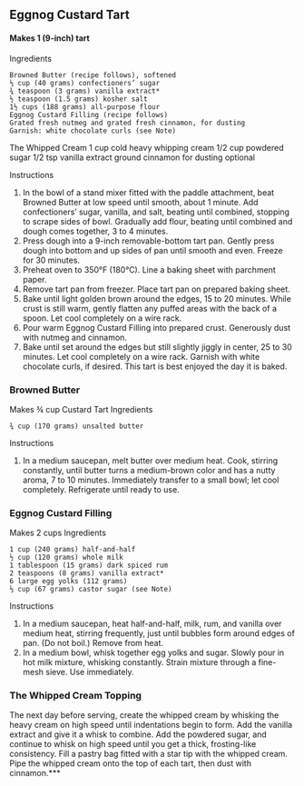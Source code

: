 ## Eggnog Custard Tart

#### Makes 1 (9-inch) tart
Ingredients

    Browned Butter (recipe follows), softened
    ⅓ cup (40 grams) confectioners’ sugar
    ¾ teaspoon (3 grams) vanilla extract*
    ½ teaspoon (1.5 grams) kosher salt
    1½ cups (188 grams) all-purpose flour
    Eggnog Custard Filling (recipe follows)
    Grated fresh nutmeg and grated fresh cinnamon, for dusting
    Garnish: white chocolate curls (see Note)

The Whipped Cream
    1 cup cold heavy whipping cream
    1/2 cup powdered sugar
    1/2 tsp vanilla extract
    ground cinnamon for dusting optional

Instructions

   1.  In the bowl of a stand mixer fitted with the paddle attachment, beat Browned Butter at low speed until smooth, about 1 minute. Add confectioners’ sugar, vanilla, and salt, beating until combined, stopping to scrape sides of bowl. Gradually add flour, beating until combined and dough comes together, 3 to 4 minutes.
   2.  Press dough into a 9-inch removable-bottom tart pan. Gently press dough into bottom and up sides of pan until smooth and even. Freeze for 30 minutes.
   3.  Preheat oven to 350°F (180°C). Line a baking sheet with parchment paper.
   4.  Remove tart pan from freezer. Place tart pan on prepared baking sheet.
   5.  Bake until light golden brown around the edges, 15 to 20 minutes. While crust is still warm, gently flatten any puffed areas with the back of a spoon. Let cool completely on a wire rack.
   6.  Pour warm Eggnog Custard Filling into prepared crust. Generously dust with nutmeg and cinnamon.
   7.  Bake until set around the edges but still slightly jiggly in center, 25 to 30 minutes. Let cool completely on a wire rack. Garnish with white chocolate curls, if desired. This tart is best enjoyed the day it is baked.

### Browned Butter
 
Makes ¾ cup Custard Tart
Ingredients

    ¾ cup (170 grams) unsalted butter

Instructions

1. In a medium saucepan, melt butter over medium heat. Cook, stirring constantly, until butter turns a medium-brown color and has a nutty aroma, 7 to 10 minutes. Immediately transfer to a small bowl; let cool completely. Refrigerate until ready to use.

### Eggnog Custard Filling
 
Makes 2 cups
Ingredients

    1 cup (240 grams) half-and-half
    ½ cup (120 grams) whole milk
    1 tablespoon (15 grams) dark spiced rum
    2 teaspoons (8 grams) vanilla extract*
    6 large egg yolks (112 grams)
    ⅓ cup (67 grams) castor sugar (see Note)

Instructions

   1.  In a medium saucepan, heat half-and-half, milk, rum, and vanilla over medium heat, stirring frequently, just until bubbles form around edges of pan. (Do not boil.) Remove from heat.
   2.  In a medium bowl, whisk together egg yolks and sugar. Slowly pour in hot milk mixture, whisking constantly. Strain mixture through a fine-mesh sieve. Use immediately.

### The Whipped Cream Topping

The next day before serving, create the whipped cream by whisking the heavy cream on high speed until indentations begin to form. Add the vanilla extract and give it a whisk to combine. Add the powdered sugar, and continue to whisk on high speed until you get a thick, frosting-like consistency.
Fill a pastry bag fitted with a star tip with the whipped cream. Pipe the whipped cream onto the top of each tart, then dust with cinnamon.***

